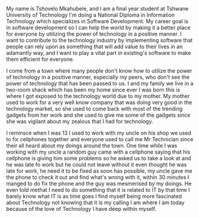 
My name is Tshovelo Mkahubele, and I am a final year student at Tshwane University of Technology I'm doing a National Diploma 
in Information Technology which specializes in Software Development. My career goal is in software development so I can help
the world by making it a better place for everyone by utilizing the power of technology in a positive manner. I want to contribute
to the technology industry by implementing software that people can rely upon as something that will add value to their lives 
in an adamantly way, and I want to play a vital part in existing's software to make them efficient for everyone.

I come from a town where many people don't know how to utilize the power of technology in a positive manner, especially my peers, 
who don't see the power of technology that has been passed to us. I and my family we live in a two-room shack which has been 
my home since ever I was born this is where I got exposed to the technology world due to my mother. My mother used to work for a very 
well know company that was doing very good in the technology market, so she used to come back with most of the trending gadgets from her 
work and she used to give me some of the gadgets since she was vigilant about my zealous that I had for technology.

I reminsce when I was 13 I used to work with my uncle on his shop we used to fix cellphones together and everyone used to call me Mr Technician
since their all heard about my doings around the town. One time while I was working with my uncle a random guy came with a cellphone saying that
his cellphone is giving him some problems so he asked us to take a look at and he was late fo work but he could not leave without it even thought 
he was late for work, he need it to be fixed as soon has possible, my uncle gave me the phone to check it out and find  what's wrong with it, within 
30 minutes I manged to do fix the phone and the guy was mesmerised by my doings. He even told methat I need to do something that it is related to IT
by that time I barely know what IT is as time goes I find myself being more fascinated about Technology not knowing that it is my calling I am where 
I am today because of the love of Technology I have deep within  myself.  
